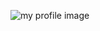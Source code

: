 ![my profile image](https://media-exp1.licdn.com/dms/image/C4D03AQGWGqW0RewgUQ/profile-displayphoto-shrink_400_400/0?e=1596067200&v=beta&t=kTiEpbKU6eWW6lcM9DSZCxAc3yEUSsG1VD83QQH9rvw)
